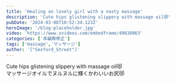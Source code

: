 ```yaml
---
title: 'Healing an lovely girl with a nasty massage'
description: 'Cute hips glistening slippery with massage oil😻'
pubDate: '2024-03-06T10:52:34.123Z'
heroImage: '/blog-placeholder.jpg'
video: 'https://www.xvideos.com/embedframe/49638063'
categories: ['本編無修正']
tags: ['massage','マッサージ']
author: '["Sexford_Street"]'
---
```


Cute hips glistening slippery with massage oil😻<br>
マッサージオイルでヌルヌルに輝くかわいいお尻😻
